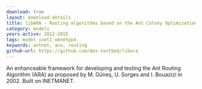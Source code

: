 ```yaml
---
download: true
layout: download-details
title: libARA - Routing algorithms based on the Ant Colony Optimization (ACO) metaheuristic
category: models
years-active: 2012-2015
tags: model inet1 omnetpp4
keywords: antnet, aco, routing
github-url: https://github.com/des-testbed/libara
---
```


An enhanceable framework for developing and testing the Ant Routing Algorithm
(ARA) as proposed by M. Güneş, U. Sorges and I. Bouazizi in 2002. Built on
INETMANET.
